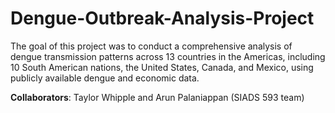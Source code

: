 # Dengue-Outbreak-Analysis-Project
The goal of this project was to conduct a comprehensive analysis of dengue transmission patterns across 13 countries in the Americas, including 10 South American nations, the United States, Canada, and Mexico, using publicly available dengue and economic data.

**Collaborators**: Taylor Whipple and Arun Palaniappan (SIADS 593 team)
